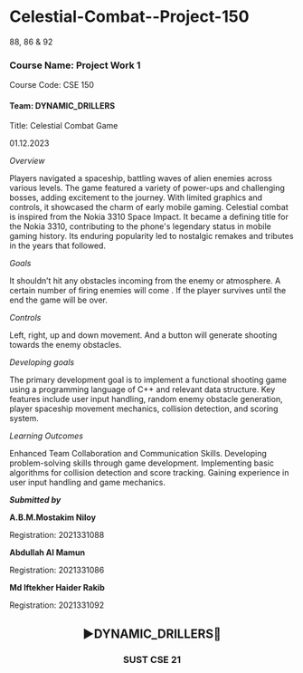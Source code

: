 # Celestial-Combat--Project-150
88, 86 &amp; 92

<h3>Course Name: Project Work 1</h3> 
Course Code: CSE 150 
<h4>Team: DYNAMIC_DRILLERS </h4>

Title: Celestial Combat  Game


01.12.2023



*Overview*

Players navigated a spaceship, battling waves of alien enemies across various levels. The game featured a variety of power-ups and challenging bosses, adding excitement to the journey. With limited graphics and controls, it showcased the charm of early mobile gaming. Celestial combat is inspired from the Nokia 3310 Space Impact. It became a defining title for the Nokia 3310, contributing to the phone's legendary status in mobile gaming history. Its enduring popularity led to nostalgic remakes and tributes in the years that followed.

*Goals*

It shouldn’t hit any obstacles incoming from the enemy or atmosphere.
A certain number of firing enemies will come . If the player survives until the end the game will be over.

*Controls*

Left, right, up and down movement. And a button will generate shooting towards the enemy obstacles.


*Developing goals*

The primary development goal is to implement a functional shooting game using a programming language of C++ and relevant data structure. Key features include user input handling, random enemy obstacle generation, player spaceship movement mechanics, collision detection, and scoring system.



*Learning Outcomes*

Enhanced Team Collaboration and Communication Skills.
Developing problem-solving skills through game development.
Implementing basic algorithms for collision detection and score tracking.
Gaining experience in user input handling and game mechanics.

***Submitted by***



**A.B.M.Mostakim Niloy**

Registration: 2021331088


**Abdullah Al Mamun** 

Registration: 2021331086


**Md Iftekher Haider Rakib** 

Registration: 2021331092




<h2 align="center">▶️DYNAMIC_DRILLERS🙂
</h2>

<h3 align="center">SUST CSE 21
</h3>
